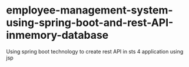 # employee-management-system-using-spring-boot-and-rest-API-inmemory-database
Using spring boot technology to create rest API in sts 4 application using jsp
